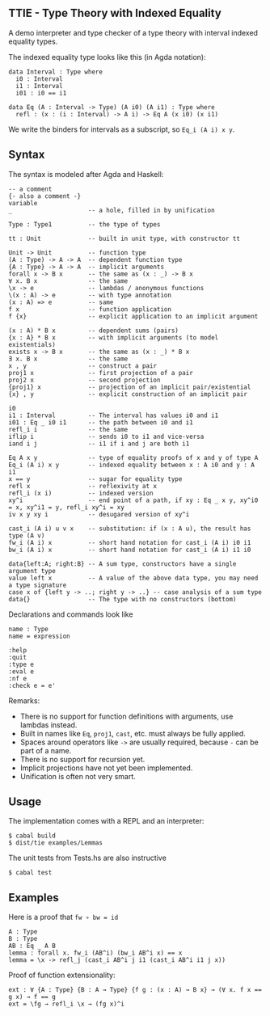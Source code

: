 TTIE - Type Theory with Indexed Equality
---------------------------------------

A demo interpreter and type checker of a type theory with interval indexed equality types.

The indexed equality type looks like this (in Agda notation):

    data Interval : Type where
      i0 : Interval
      i1 : Interval
      i01 : i0 == i1
    
    data Eq (A : Interval -> Type) (A i0) (A i1) : Type where
      refl : (x : (i : Interval) -> A i) -> Eq A (x i0) (x i1)

We write the binders for intervals as a subscript, so `Eq_i (A i) x y`.

Syntax
------

The syntax is modeled after Agda and Haskell:

    -- a comment
    {- also a comment -}
    variable
    _                     -- a hole, filled in by unification
    
    Type : Type1          -- the type of types
    
    tt : Unit             -- built in unit type, with constructor tt
    
    Unit -> Unit          -- function type
    (A : Type) -> A -> A  -- dependent function type
    {A : Type} -> A -> A  -- implicit arguments
    forall x -> B x       -- the same as (x : _) -> B x
    ∀ x. B x              -- the same
    \x -> e               -- lambdas / anonymous functions
    \(x : A) -> e         -- with type annotation
    (x : A) => e          -- same
    f x                   -- function application
    f {x}                 -- explicit application to an implicit argument
    
    (x : A) * B x         -- dependent sums (pairs)
    {x : A} * B x         -- with implicit arguments (to model existentials)
    exists x -> B x       -- the same as (x : _) * B x
    ∃ x. B x              -- the same
    x , y                 -- construct a pair
    proj1 x               -- first projection of a pair
    proj2 x               -- second projection
    {proj1} x             -- projection of an implicit pair/existential
    {x} , y               -- explicit construction of an implicit pair
    
    i0
    i1 : Interval         -- The interval has values i0 and i1
    i01 : Eq _ i0 i1      -- the path between i0 and i1
    refl_i i              -- the same
    iflip i               -- sends i0 to i1 and vice-versa
    iand i j              -- i1 if i and j are both i1
    
    Eq A x y              -- type of equality proofs of x and y of type A
    Eq_i (A i) x y        -- indexed equality between x : A i0 and y : A i1
    x == y                -- sugar for equality type
    refl x                -- reflexivity at x
    refl_i (x i)          -- indexed version
    xy^i                  -- end point of a path, if xy : Eq _ x y, xy^i0 = x, xy^i1 = y, refl_i xy^i = xy
    iv x y xy i           -- desugared version of xy^i
    
    cast_i (A i) u v x    -- substitution: if (x : A u), the result has type (A v)
    fw_i (A i) x          -- short hand notation for cast_i (A i) i0 i1
    bw_i (A i) x          -- short hand notation for cast_i (A i) i1 i0
    
    data{left:A; right:B} -- A sum type, constructors have a single argument type
    value left x          -- A value of the above data type, you may need a type signature
    case x of {left y -> ..; right y -> ..} -- case analysis of a sum type
    data{}                -- The type with no constructors (bottom)

Declarations and commands look like

    name : Type
    name = expression
    
    :help
    :quit
    :type e
    :eval e
    :nf e
    :check e = e'

Remarks:
 * There is no support for function definitions with arguments, use lambdas instead.
 * Built in names like `Eq`, `proj1`, `cast`, etc. must always be fully applied.
 * Spaces around operators like `->` are usually required, because `-` can be part of a name.
 * There is no support for recursion yet.
 * Implicit projections have not yet been implemented.
 * Unification is often not very smart.

Usage
-----

The implementation comes with a REPL and an interpreter:

    $ cabal build
    $ dist/tie examples/Lemmas

The unit tests from Tests.hs are also instructive

    $ cabal test

Examples
--------
Here is a proof that `fw ∘ bw = id`

    A : Type
    B : Type
    AB : Eq _ A B
    lemma : forall x. fw_i (AB^i) (bw_i AB^i x) == x
    lemma = \x -> refl_j (cast_i AB^i j i1 (cast_i AB^i i1 j x))

Proof of function extensionality:

    ext : ∀ {A : Type} {B : A → Type} {f g : (x : A) → B x} → (∀ x. f x == g x) → f == g
    ext = \fg → refl_i \x → (fg x)^i

